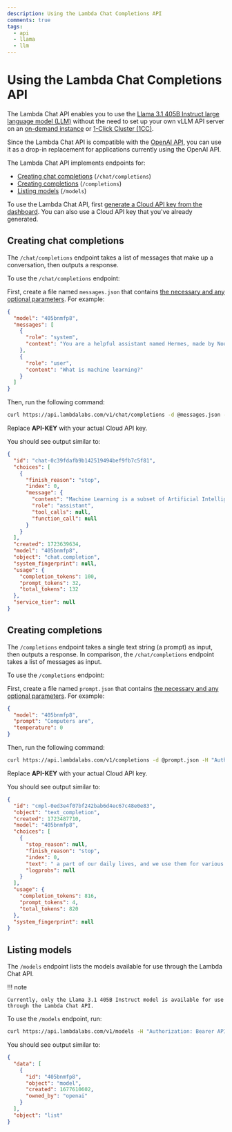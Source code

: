 ```yaml
---
description: Using the Lambda Chat Completions API
comments: true
tags:
  - api
  - llama
  - llm
---
```


# Using the Lambda Chat Completions API

The Lambda Chat API enables you to use the [Llama 3.1 405B Instruct large
language model (LLM)](https://llama.meta.com/) without the need to set up your
own vLLM API server on an [on-demand
instance](https://lambdalabs.com/service/gpu-cloud) or [1-Click Cluster
(1CC)](https://lambdalabs.com/service/gpu-cloud/1-click-clusters).

Since the Lambda Chat API is compatible with the [OpenAI
API](https://platform.openai.com/docs/overview), you can use it as a drop-in
replacement for applications currently using the OpenAI API.

The Lambda Chat API implements endpoints for:

- [Creating chat completions](#creating-chat-completions) (`/chat/completions`)
- [Creating completions](#creating-completions) (`/completions`)
- [Listing models](#listing-models) (`/models`)

To use the Lambda Chat API, first [generate a Cloud API key from the
dashboard](https://cloud.lambdalabs.com/api-keys). You can also use a Cloud
API key that you've already generated.

## Creating chat completions

The `/chat/completions` endpoint takes a list of messages that make up a
conversation, then outputs a response.

To use the `/chat/completions` endpoint:

First, create a file named `messages.json` that contains [the necessary and
any optional
parameters](https://platform.openai.com/docs/api-reference/chat/create). For
example:

```json
{
  "model": "405bnmfp8",
  "messages": [
    {
      "role": "system",
      "content": "You are a helpful assistant named Hermes, made by Nous Research."
    },
    {
      "role": "user",
      "content": "What is machine learning?"
    }
  ]
}
```

Then, run the following command:

```bash
curl https://api.lambdalabs.com/v1/chat/completions -d @messages.json -H "Authorization: Bearer API-KEY" -H "Content-Type: application/json" | jq .
```

Replace **API-KEY** with your actual Cloud API key.

You should see output similar to:

```json
{
  "id": "chat-0c39fdafb9b142519494bef9fb7c5f81",
  "choices": [
    {
      "finish_reason": "stop",
      "index": 0,
      "message": {
        "content": "Machine Learning is a subset of Artificial Intelligence that involves the development of algorithms that can learn from and make predictions or decisions based on data. It is a method of teaching computers to learn from data, without being explicitly programmed. This is achieved by building models that can recognize patterns and make predictions from data, which can then be used to solve complex problems or automate tasks. Machine learning is used in a wide range of applications, including speech recognition, image recognition, natural language processing, and recommendation systems.",
        "role": "assistant",
        "tool_calls": null,
        "function_call": null
      }
    }
  ],
  "created": 1723639634,
  "model": "405bnmfp8",
  "object": "chat.completion",
  "system_fingerprint": null,
  "usage": {
    "completion_tokens": 100,
    "prompt_tokens": 32,
    "total_tokens": 132
  },
  "service_tier": null
}
```

## Creating completions

The `/completions` endpoint takes a single text string (a prompt) as input,
then outputs a response. In comparison, the `/chat/completions` endpoint takes
a list of messages as input.

To use the `/completions` endpoint:

First, create a file named `prompt.json` that contains [the necessary and any
optional
parameters](https://platform.openai.com/docs/api-reference/completions). For
example:

```json
{
  "model": "405bnmfp8",
  "prompt": "Computers are",
  "temperature": 0
}
```

Then, run the following command:

```bash
curl https://api.lambdalabs.com/v1/completions -d @prompt.json -H "Authorization: Bearer API-KEY" -H "Content-Type: application/json" | jq .
```

Replace **API-KEY** with your actual Cloud API key.

You should see output similar to:

```json
{
  "id": "cmpl-0ed3e4f07bf242bab6d4ec67c48e0e83",
  "object": "text_completion",
  "created": 1723487710,
  "model": "405bnmfp8",
  "choices": [
    {
      "stop_reason": null,
      "finish_reason": "stop",
      "index": 0,
      "text": " a part of our daily lives, and we use them for various purposes, including work, entertainment, and communication. However, like any other electronic device, computers are prone to malfunctions and errors. When your computer starts acting up, it can be frustrating, especially if you don’t know how to fix the problem. In this article, we will discuss some common computer problems and how to troubleshoot them.\n1. Slow Performance\nOne of the most common computer problems is slow performance. If your computer is running slowly, there could be several reasons why. Here are some steps you can take to troubleshoot the issue:\nCheck your hard drive space: If your hard drive is almost full, it can slow down your computer. Free up some space by deleting unnecessary files or moving them to an external hard drive.\nClose unused programs: If you have too many programs running at the same time, it can slow down your computer. Close any programs that you’re not using.\nRun a virus scan: Malware and viruses can slow down your computer. Run a virus scan to check for any malicious software.\nUpgrade your hardware: If your computer is old, it may not have the necessary hardware to run newer programs efficiently. Consider upgrading your RAM or processor.\n2. Blue Screen of Death\nThe Blue Screen of Death (BSOD) is a common error that occurs when your computer encounters a critical system error. When this happens, your computer will restart, and you may lose any unsaved work. Here are some steps you can take to troubleshoot the issue:\nCheck for updates: Make sure your operating system and drivers are up to date.\nRun a memory test: A faulty RAM module can cause the BSOD. Run a memory test to check for any errors.\nCheck your hardware: Loose cables, overheating, and faulty hardware can all cause the BSOD. Check your computer’s hardware and make sure everything is properly connected and functioning.\n3. Internet Connectivity Issues\nIf you’re having trouble connecting to the internet, there could be several reasons why. Here are some steps you can take to troubleshoot the issue:\nCheck your router: Make sure your router is properly connected and turned on. If it’s not working, try restarting it.\nCheck your network settings: Make sure your computer is set to connect to the correct network and that your network settings are correct.\nRun a network troubleshooter: Most operating systems have a built-in network troubleshooter that can help diagnose and fix connectivity issues.\n4. Printer Problems\nPrinter problems are another common issue that computer users face. If your printer isn’t working, here are some steps you can take to troubleshoot the issue:\nCheck your printer queue: If there are too many print jobs in the queue, it can cause your printer to stop working. Clear the print queue and try again.\nCheck your printer drivers: Make sure your printer drivers are up to date. If they’re not, download and install the latest drivers from the manufacturer’s website.\nCheck your printer settings: Make sure your printer settings are correct. If they’re not, adjust them and try again.\n5. Audio Issues\nIf you’re having trouble with your computer’s audio, there could be several reasons why. Here are some steps you can take to troubleshoot the issue:\nCheck your audio settings: Make sure your audio settings are correct and that your speakers or headphones are properly connected.\nUpdate your audio drivers: If your audio drivers are outdated, it can cause audio issues. Download and install the latest drivers from the manufacturer’s website.\nCheck for muted applications: If you’re not hearing any sound from a specific application, make sure it’s not muted.\nIn conclusion, computer problems can be frustrating, but with the right troubleshooting steps, you can often fix the issue yourself. If you’re still having trouble, consider contacting a professional for help.\n*Note: This is a sample article and may not reflect the most up-to-date information or best practices. Always consult with a professional for the most accurate and relevant advice.*",
      "logprobs": null
    }
  ],
  "usage": {
    "completion_tokens": 816,
    "prompt_tokens": 4,
    "total_tokens": 820
  },
  "system_fingerprint": null
}
```

## Listing models

The `/models` endpoint lists the models available for use through the Lambda
Chat API.

!!! note

    Currently, only the Llama 3.1 405B Instruct model is available for use
    through the Lambda Chat API.

To use the `/models` endpoint, run:

```bash
curl https://api.lambdalabs.com/v1/models -H "Authorization: Bearer API-KEY" -H "Content-Type: application/json" | jq .
```

You should see output similar to:

```json
{
  "data": [
    {
      "id": "405bnmfp8",
      "object": "model",
      "created": 1677610602,
      "owned_by": "openai"
    }
  ],
  "object": "list"
}
```

